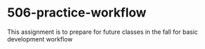 # 506-practice-workflow
This assignment is to prepare for future classes in the fall for basic development workflow
